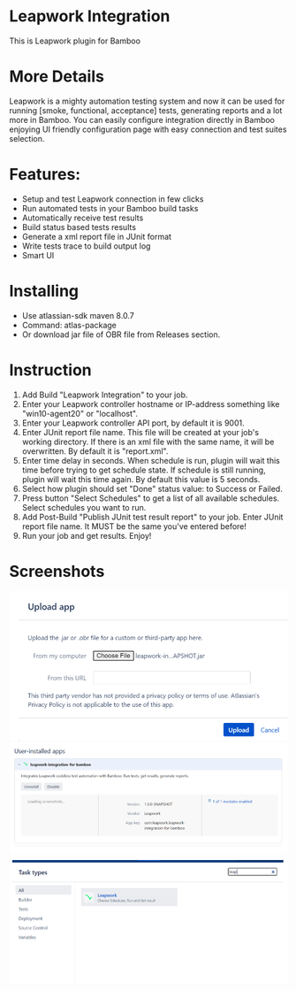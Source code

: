 # Leapwork Integration
This is Leapwork plugin for Bamboo

# More Details
Leapwork is a mighty automation testing system and now it can be used for running [smoke, functional, acceptance] tests, generating reports and a lot more in Bamboo. You can easily configure integration directly in Bamboo enjoying UI friendly configuration page with easy connection and test suites selection.

# Features:
 - Setup and test Leapwork connection in few clicks
 - Run automated tests in your Bamboo build tasks
 - Automatically receive test results
 - Build status based tests results
 - Generate a xml report file in JUnit format
 - Write tests trace to build output log
 - Smart UI
 
# Installing
- Use atlassian-sdk maven 8.0.7
- Command: atlas-package 
- Or download jar file of OBR file from Releases section.

# Instruction
1. Add Build "Leapwork Integration" to your job.
2. Enter your Leapwork controller hostname or IP-address something like "win10-agent20" or "localhost".
3. Enter your Leapwork controller API port, by default it is 9001.
4. Enter JUnit report file name. This file will be created at your job's working directory. If there is an xml file with the same name, it will be overwritten. By default it is "report.xml".
5. Enter time delay in seconds. When schedule is run, plugin will wait this time before trying to get schedule state. If schedule is still running, plugin will wait this time again. By default this value is 5 seconds.
6. Select how plugin should set "Done" status value: to Success or Failed.
7. Press button "Select Schedules" to get a list of all available schedules. Select schedules you want to run.
8. Add Post-Build "Publish JUnit test result report" to your job. Enter JUnit report file name. It MUST be the same you've entered before!
9. Run your job and get results. Enjoy!

# Screenshots
![ScreenShot](https://github.com/leapwork/Bamboo-plugin/blob/master/src/main/resources/images/image1.png)
![ScreenShot](https://github.com/leapwork/Bamboo-plugin/blob/master/src/main/resources/images/image2.png)
![ScreenShot](https://github.com/leapwork/Bamboo-plugin/blob/master/src/main/resources/images/image3.png)

